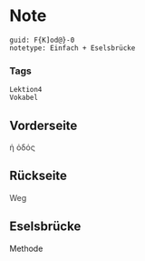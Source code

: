 # Note
```
guid: F{K]od@}-0
notetype: Einfach + Eselsbrücke
```

### Tags
```
Lektion4
Vokabel
```

## Vorderseite
<span style="color: rgb(62, 62, 62);">ἡ ὁδός</span>

## Rückseite
<span style="color: rgb(62, 62, 62);">Weg</span>

## Eselsbrücke
Methode
